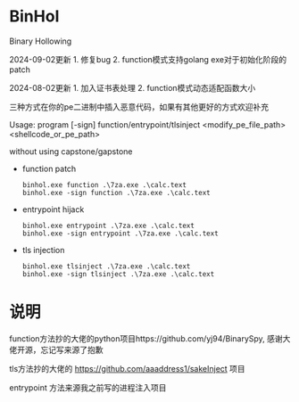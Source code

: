 # BinHol
Binary Hollowing

2024-09-02更新 1. 修复bug 2. function模式支持golang exe对于初始化阶段的patch

2024-08-02更新 1. 加入证书表处理 2. function模式动态适配函数大小

三种方式在你的pe二进制中插入恶意代码，如果有其他更好的方式欢迎补充

Usage: program [-sign] function/entrypoint/tlsinject <modify_pe_file_path> <shellcode_or_pe_path>

without using capstone/gapstone


- function patch

  ```
  binhol.exe function .\7za.exe .\calc.text
  binhol.exe -sign function .\7za.exe .\calc.text
  ```

- entrypoint hijack

  ```
  binhol.exe entrypoint .\7za.exe .\calc.text
  binhol.exe -sign entrypoint .\7za.exe .\calc.text
  ```

- tls injection

  ```
  binhol.exe tlsinject .\7za.exe .\calc.text
  binhol.exe -sign tlsinject .\7za.exe .\calc.text
  ```


# 说明
function方法抄的大佬的python项目https://github.com/yj94/BinarySpy, 感谢大佬开源，忘记写来源了抱歉

tls方法抄的大佬的 https://github.com/aaaddress1/sakeInject 项目

entrypoint 方法来源我之前写的进程注入项目
